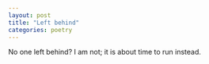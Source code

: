 ```yaml
---
layout: post
title: "Left behind"
categories: poetry
---
```


No one left behind?
I am not;
it is about time
to run instead.
